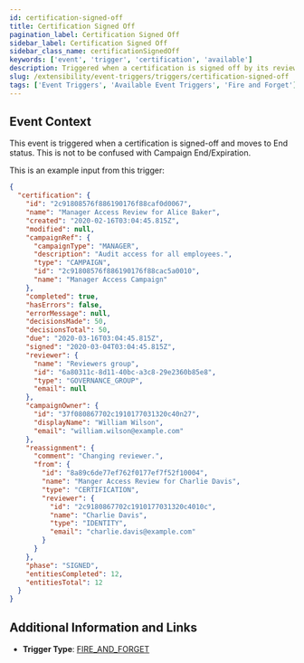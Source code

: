 ```yaml
---
id: certification-signed-off
title: Certification Signed Off
pagination_label: Certification Signed Off
sidebar_label: Certification Signed Off
sidebar_class_name: certificationSignedOff
keywords: ['event', 'trigger', 'certification', 'available']
description: Triggered when a certification is signed off by its reviewer.
slug: /extensibility/event-triggers/triggers/certification-signed-off
tags: ['Event Triggers', 'Available Event Triggers', 'Fire and Forget']
---
```


## Event Context

This event is triggered when a certification is signed-off and moves to End status. This is not to be confused with Campaign End/Expiration.

This is an example input from this trigger:

```json
{
  "certification": {
    "id": "2c91808576f886190176f88caf0d0067",
    "name": "Manager Access Review for Alice Baker",
    "created": "2020-02-16T03:04:45.815Z",
    "modified": null,
    "campaignRef": {
      "campaignType": "MANAGER",
      "description": "Audit access for all employees.",
      "type": "CAMPAIGN",
      "id": "2c91808576f886190176f88cac5a0010",
      "name": "Manager Access Campaign"
    },
    "completed": true,
    "hasErrors": false,
    "errorMessage": null,
    "decisionsMade": 50,
    "decisionsTotal": 50,
    "due": "2020-03-16T03:04:45.815Z",
    "signed": "2020-03-04T03:04:45.815Z",
    "reviewer": {
      "name": "Reviewers group",
      "id": "6a80311c-8d11-40bc-a3c8-29e2360b85e8",
      "type": "GOVERNANCE_GROUP",
      "email": null
    },
    "campaignOwner": {
      "id": "37f080867702c1910177031320c40n27",
      "displayName": "William Wilson",
      "email": "william.wilson@example.com"
    },
    "reassignment": {
      "comment": "Changing reviewer.",
      "from": {
        "id": "8a89c6de77ef762f0177ef7f52f10004",
        "name": "Manger Access Review for Charlie Davis",
        "type": "CERTIFICATION",
        "reviewer": {
          "id": "2c9180867702c1910177031320c4010c",
          "name": "Charlie Davis",
          "type": "IDENTITY",
          "email": "charlie.davis@example.com"
        }
      }
    },
    "phase": "SIGNED",
    "entitiesCompleted": 12,
    "entitiesTotal": 12
  }
}
```

## Additional Information and Links

- **Trigger Type**: [FIRE_AND_FORGET](../trigger-types.md#fire-and-forget)
